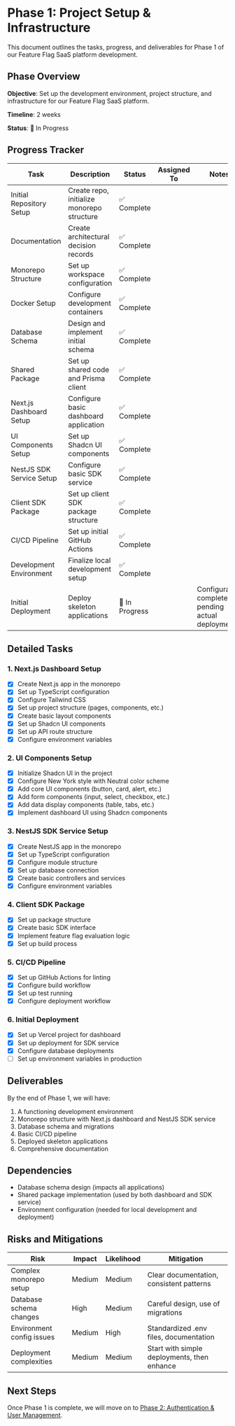 # Phase 1: Project Setup & Infrastructure

This document outlines the tasks, progress, and deliverables for Phase 1 of our Feature Flag SaaS platform development.

## Phase Overview

**Objective**: Set up the development environment, project structure, and infrastructure for our Feature Flag SaaS platform.

**Timeline**: 2 weeks

**Status**: 🚧 In Progress

## Progress Tracker

| Task | Description | Status | Assigned To | Notes |
|------|-------------|--------|-------------|-------|
| Initial Repository Setup | Create repo, initialize monorepo structure | ✅ Complete | | |
| Documentation | Create architectural decision records | ✅ Complete | | |
| Monorepo Structure | Set up workspace configuration | ✅ Complete | | |
| Docker Setup | Configure development containers | ✅ Complete | | |
| Database Schema | Design and implement initial schema | ✅ Complete | | |
| Shared Package | Set up shared code and Prisma client | ✅ Complete | | |
| Next.js Dashboard Setup | Configure basic dashboard application | ✅ Complete | | |
| UI Components Setup | Set up Shadcn UI components | ✅ Complete | | |
| NestJS SDK Service Setup | Configure basic SDK service | ✅ Complete | | |
| Client SDK Package | Set up client SDK package structure | ✅ Complete | | |
| CI/CD Pipeline | Set up initial GitHub Actions | ✅ Complete | | |
| Development Environment | Finalize local development setup | ✅ Complete | | |
| Initial Deployment | Deploy skeleton applications | 🚧 In Progress | | Configuration complete, pending actual deployment |

## Detailed Tasks

### 1. Next.js Dashboard Setup

- [x] Create Next.js app in the monorepo
- [x] Set up TypeScript configuration
- [x] Configure Tailwind CSS
- [x] Set up project structure (pages, components, etc.)
- [x] Create basic layout components
- [x] Set up Shadcn UI components
- [x] Set up API route structure
- [x] Configure environment variables

### 2. UI Components Setup

- [x] Initialize Shadcn UI in the project
- [x] Configure New York style with Neutral color scheme
- [x] Add core UI components (button, card, alert, etc.)
- [x] Add form components (input, select, checkbox, etc.)
- [x] Add data display components (table, tabs, etc.)
- [x] Implement dashboard UI using Shadcn components

### 3. NestJS SDK Service Setup

- [x] Create NestJS app in the monorepo
- [x] Set up TypeScript configuration
- [x] Configure module structure
- [x] Set up database connection
- [x] Create basic controllers and services
- [x] Configure environment variables

### 4. Client SDK Package

- [x] Set up package structure
- [x] Create basic SDK interface
- [x] Implement feature flag evaluation logic
- [x] Set up build process

### 5. CI/CD Pipeline

- [x] Set up GitHub Actions for linting
- [x] Configure build workflow
- [x] Set up test running
- [x] Configure deployment workflow

### 6. Initial Deployment

- [x] Set up Vercel project for dashboard
- [x] Set up deployment for SDK service
- [x] Configure database deployments
- [ ] Set up environment variables in production

## Deliverables

By the end of Phase 1, we will have:

1. A functioning development environment
2. Monorepo structure with Next.js dashboard and NestJS SDK service
3. Database schema and migrations
4. Basic CI/CD pipeline
5. Deployed skeleton applications
6. Comprehensive documentation

## Dependencies

- Database schema design (impacts all applications)
- Shared package implementation (used by both dashboard and SDK service)
- Environment configuration (needed for local development and deployment)

## Risks and Mitigations

| Risk | Impact | Likelihood | Mitigation |
|------|--------|------------|------------|
| Complex monorepo setup | Medium | Medium | Clear documentation, consistent patterns |
| Database schema changes | High | Medium | Careful design, use of migrations |
| Environment config issues | Medium | High | Standardized .env files, documentation |
| Deployment complexities | Medium | Medium | Start with simple deployments, then enhance |

## Next Steps

Once Phase 1 is complete, we will move on to [Phase 2: Authentication & User Management](./02-authentication.md). 